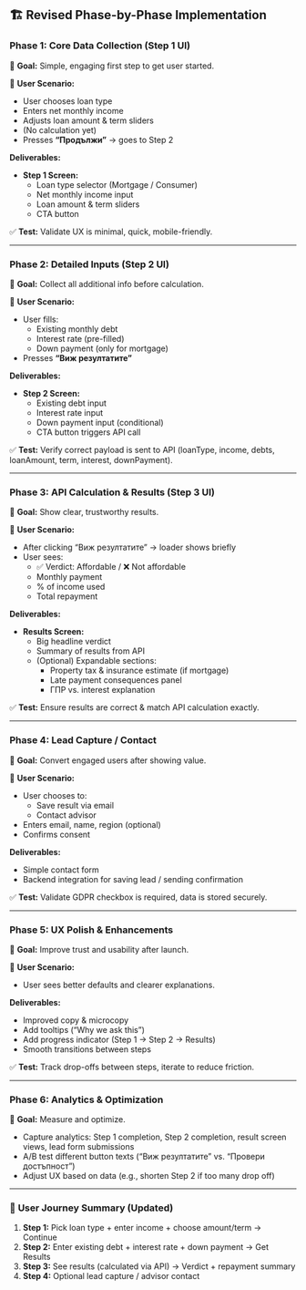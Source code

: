 ## 🏗 **Revised Phase-by-Phase Implementation**

### **Phase 1: Core Data Collection (Step 1 UI)**

🎯 **Goal:** Simple, engaging first step to get user started.

👥 **User Scenario:**

- User chooses loan type
- Enters net monthly income
- Adjusts loan amount & term sliders
- (No calculation yet)
- Presses **“Продължи”** → goes to Step 2

**Deliverables:**

- **Step 1 Screen:**
    - Loan type selector (Mortgage / Consumer)
    - Net monthly income input
    - Loan amount & term sliders
    - CTA button

✅ **Test:** Validate UX is minimal, quick, mobile-friendly.

---

### **Phase 2: Detailed Inputs (Step 2 UI)**

🎯 **Goal:** Collect all additional info before calculation.

👥 **User Scenario:**

- User fills:
    - Existing monthly debt
    - Interest rate (pre-filled)
    - Down payment (only for mortgage)
- Presses **“Виж резултатите”**

**Deliverables:**

- **Step 2 Screen:**
    - Existing debt input
    - Interest rate input
    - Down payment input (conditional)
    - CTA button triggers API call

✅ **Test:** Verify correct payload is sent to API (loanType, income, debts, loanAmount, term, interest, downPayment).

---

### **Phase 3: API Calculation & Results (Step 3 UI)**

🎯 **Goal:** Show clear, trustworthy results.

👥 **User Scenario:**

- After clicking “Виж резултатите” → loader shows briefly
- User sees:
    - ✅ Verdict: Affordable / ❌ Not affordable
    - Monthly payment
    - % of income used
    - Total repayment

**Deliverables:**

- **Results Screen:**
    - Big headline verdict
    - Summary of results from API
    - (Optional) Expandable sections:
        - Property tax & insurance estimate (if mortgage)
        - Late payment consequences panel
        - ГПР vs. interest explanation

✅ **Test:** Ensure results are correct & match API calculation exactly.

---

### **Phase 4: Lead Capture / Contact**

🎯 **Goal:** Convert engaged users after showing value.

👥 **User Scenario:**

- User chooses to:
    - Save result via email
    - Contact advisor
- Enters email, name, region (optional)
- Confirms consent

**Deliverables:**

- Simple contact form
- Backend integration for saving lead / sending confirmation

✅ **Test:** Validate GDPR checkbox is required, data is stored securely.

---

### **Phase 5: UX Polish & Enhancements**

🎯 **Goal:** Improve trust and usability after launch.

👥 **User Scenario:**

- User sees better defaults and clearer explanations.

**Deliverables:**

- Improved copy & microcopy
- Add tooltips (“Why we ask this”)
- Add progress indicator (Step 1 → Step 2 → Results)
- Smooth transitions between steps

✅ **Test:** Track drop-offs between steps, iterate to reduce friction.

---

### **Phase 6: Analytics & Optimization**

🎯 **Goal:** Measure and optimize.

- Capture analytics: Step 1 completion, Step 2 completion, result screen views, lead form submissions
- A/B test different button texts (“Виж резултатите” vs. “Провери достъпност”)
- Adjust UX based on data (e.g., shorten Step 2 if too many drop off)

---

### 🧭 **User Journey Summary (Updated)**

1. **Step 1:** Pick loan type + enter income + choose amount/term → Continue
2. **Step 2:** Enter existing debt + interest rate + down payment → Get Results
3. **Step 3:** See results (calculated via API) → Verdict + repayment summary
4. **Step 4:** Optional lead capture / advisor contact
